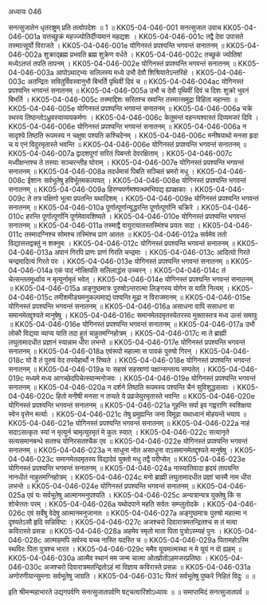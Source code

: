 अध्यायः 046

सनत्सुजातेन धृतराष्ट्रम् प्रति तत्वोपदेशः ॥ 1 ॥
KK05-04-046-001	सनत्सुजात उवाच 
KK05-04-046-001a	यत्तच्छुक्रं महज्ज्योतिर्दीप्यमानं महद्यशः ।
KK05-04-046-001c	तद्वै देवा उपासते तस्मात्सूर्यो विराजते ।
KK05-04-046-001e	योगिनस्तं प्रपश्यन्ति भगवन्तं सनातनम् ॥
KK05-04-046-002a	शुक्राद्ब्रह्म प्रभवति ब्रह्म शुक्रेण वर्धते ।
KK05-04-046-002c	तच्छुकं ज्योतिषां मध्येऽतप्तं तपति तापनम् ।
KK05-04-046-002e	योगिनस्तं प्रपश्यन्ति भगवन्तं सनातनम् ॥
KK05-04-046-003a	आपोऽथाद्भ्यः सलिलस्य मध्ये उभौ देवौ शिश्रियातेऽन्तरिक्षे ।
KK05-04-046-003c	अतन्द्रितः सवितुर्विवस्वानुभौ बिभर्ति पृथिवीं दिवं च ॥
KK05-04-046-004ac	योगिनस्तं प्रपश्यन्ति भगवन्तं सनातनम् ॥
KK05-04-046-005a	उभौ च देवौ पृथिवीं दिवं च दिशः शुक्रो भुवनं बिभर्ति ।
KK05-04-046-005c	तस्माद्दिशः सरितश्च स्रवन्ति तस्मात्समुद्रा विहिता महान्ताः ॥
KK05-04-046-005e	योगिनस्तं प्रपश्यन्ति भगवन्तं सनातनम् ॥
KK05-04-046-006a	चक्रे रथस्य तिष्ठन्तोऽध्रुवस्याव्ययकर्मणः ।
KK05-04-046-006c	केतुमन्तं वहन्त्यश्वास्तं दिव्यमजरं दिवि ।
KK05-04-046-006e	योगिनस्तं प्रपश्यन्ति भगवन्तं सनातनम् ॥
KK05-04-046-006a	न सादृश्ये तिष्ठति रूपमस्य न चक्षुषा पश्यति कश्चिदेनम् ।
KK05-04-046-006c	मनीषयाथो मनसा हृदा च य एनं विदुरमृतास्ते भवन्ति ॥
KK05-04-046-006e	योगिनस्तं प्रपश्यन्ति भगवन्तं सनातनम् ॥
KK05-04-046-007a	द्वादशपूगां सरितं पिबन्तो देवरक्षिताम् ।
KK05-04-046-007c	मध्वीक्षन्तश्च ते तस्याः सञ्चरन्तीह घोराम् ।
KK05-04-046-007e	योगिनस्तं प्रपश्यन्ति भगवन्तं सनातनम् ॥
KK05-04-046-008a	तदर्धमासं पिबति सञ्चितं भ्रमरो मधु ।
KK05-04-046-008c	ईशानः सर्वभूतेषु हविर्भूतमकल्पयत् ।
KK05-04-046-008e	योगिनस्तं प्रपश्यन्ति भगवन्तं सनातनम् ॥
KK05-04-046-009a	हिरण्यपर्णमश्वत्थमभिपद्य ह्यपक्षकाः ।
KK05-04-046-009c	ते तत्र पक्षिणो भूत्वा प्रपतन्ति यथादिशम् ।
KK05-04-046-009e	योगिनस्तं प्रपश्यन्ति भगवन्तं सनातनम् ॥
KK05-04-046-010a	पूर्णात्पूर्णान्युद्धरन्ति पूर्णात्पूर्णानि चक्रिरे ।
KK05-04-046-010c	हरन्ति पूर्णात्पूर्णानि पूर्णमेवावशिष्यते ।
KK05-04-046-010e	योगिनस्तं प्रपश्यन्ति भगवन्तं सनातनम् ॥
KK05-04-046-011a	तस्माद्वै वायुरायातस्तस्मिंश्च प्रयतः सदा ।
KK05-04-046-011c	तस्मादग्निश्च सोमश्च तस्मिंश्च प्राण आततः ॥
KK05-04-046-012a	सर्वमेव ततो विद्यात्तत्तद्वक्तुं न शक्नुमः ।
KK05-04-046-012c	योगिनस्तं प्रपश्यन्ति भगवन्तं सनातनम् ॥
KK05-04-046-013a	अपानं गिरपि प्राणः प्राणं गिरति चन्द्रमाः ।
KK05-04-046-013c	आदित्यो गिरते चन्द्रमादित्यं गिरते परः ।
KK05-04-046-013e	योगिनस्तं प्रपश्यन्ति भगवन्तं सनातनम् ॥
KK05-04-046-014a	एकं पादं नोत्क्षिपति सलिलाद्धंस उच्चरन् ।
KK05-04-046-014c	तं चेत्सन्ततमूर्ध्वाय न मृत्युर्नामृतं भवेत् ।
KK05-04-046-014e	योगिनस्तं प्रपश्यन्ति भगवन्तं सनातनम् ॥
KK05-04-046-015a	अङ्गुष्ठमात्रः पुरुषोऽन्तरात्मा लिङ्गस्य योगेन स याति नित्यम् ।
KK05-04-046-015c	तमीशमीड्यमनुकल्पमाद्यं पश्यन्ति मूढा न विराजमानम् ॥
KK05-04-046-015e	योगिनस्तं प्रपश्यन्ति भगवन्तं सनातनम् ॥
KK05-04-046-016a	असाधना वापि ससाधना वा समानमेतद्दृश्यते मानुषेषु ।
KK05-04-046-016c	समानमेतदमृतस्येतरस्य मुक्तास्तत्र मध्व उत्सं समापुः ॥
KK05-04-046-016e	योगिनस्तं प्रपश्यन्ति भगवन्तं सनातनम् ॥
KK05-04-046-017a	उभौ लोकौ विद्यया व्याप्य याति तदा हुतं चाहुतमग्निहोत्रम् ।
KK05-04-046-017c	मा ते ब्राह्मी लघुतामादधीत प्रज्ञानं स्यान्नाम धीरा लभन्ते ॥
KK05-04-046-017e	योगिनस्तं प्रपश्यन्ति भगवन्तं सनातनम् ॥
KK05-04-046-018a	एवंरूपो महात्मा स पावकं पुरुषो गिरन् ।
KK05-04-046-018c	यो वै तं पुरुषं वेद तस्येहार्थो न रिष्यते ।
KK05-04-046-018e	योगिनस्तं प्रपश्यन्ति भगवन्तं सनातनम् ॥
KK05-04-046-019a	यः सहस्रं सहस्राणां पक्षान्सन्तत्य सम्पतेत् ।
KK05-04-046-019c	मध्यमे मध्य आगच्छेदपिचेत्स्यान्मनोजवः ।
KK05-04-046-019e	योगिनस्तं प्रपश्यन्ति भगवन्तं सनातनम् ॥
KK05-04-046-020a	न दर्शने तिष्ठति रूपमस्य पश्यन्ति चैनं सुविशुद्धसत्वाः ।
KK05-04-046-020c	हितो मनीषी मनसा न तप्यते ये प्रव्रजेयुरमृतास्ते भवन्ति ॥
KK05-04-046-020e	योगिनस्तं प्रपश्यन्ति भगवन्तं सनातनम् ॥
KK05-04-046-021a	गूहन्ति सर्पा इव गह्वराणि स्वशिक्षया स्वेन वृत्तेन मर्त्याः ।
KK05-04-046-021c	तेषु प्रमुह्यन्ति जना विमूढा यथाध्वानं मोहयन्ते भयाय ॥
KK05-04-046-021e	योगिनस्तं प्रपश्यन्ति भगवन्तं सनातनम् ॥
KK05-04-046-022a	नाहं सदाऽसत्कृतः स्यां न मृत्युर्न चामृत्युरमृतं मे कुतः स्यात् ।
KK05-04-046-022c	सत्यानृते सत्यसमानबन्धे सतश्च योनिरसतश्चैक एव ॥
KK05-04-046-022e	योगिनस्तं प्रपश्यन्ति भगवन्तं सनातनम् ॥
KK05-04-046-023a	न साधुना नोत असाधुना वाऽसमानमेतद्दृश्यते मानुषेषु ।
KK05-04-046-023c	समानमेतदमृतस्य विद्यादेवं युक्तो मधु तद्वै परीप्सेत् ॥
KK05-04-046-023e	योगिनस्तं प्रपश्यन्ति भगवन्तं सनातनम् ॥
KK05-04-046-024a	नास्यातिवादा हृदयं तापयन्ति नानधीतं नाहुतमग्निहोत्रम् ।
KK05-04-046-024c	मनो ब्राह्मी लघुतामादधीत प्रज्ञां चास्मै नाम धीरा लभन्ते ॥
KK05-04-046-024e	योगिनस्तं प्रपश्यन्ति भगवन्तं सनातनम् ॥
KK05-04-046-025a	एवं यः सर्वभूतेषु आत्मानमनुपश्यति ।
KK05-04-046-025c	अन्यत्रान्यत्र युक्तेषु किं स शोचेत्ततः परम् ।
KK05-04-046-026a	यथोदपाने महति सर्वतः सम्प्लुतोदके ।
KK05-04-046-026c	एवं सर्वेषु वेदेषु आत्मानमनुजानतः ॥
KK05-04-046-027a	अङ्गुष्ठमात्रः पुरुषो महात्मा न दृश्यतेऽसौ हृदि सन्निविष्टः ।
KK05-04-046-027c	अजश्चरो दिवारात्रमतन्द्रितश्च स तं मत्वा कविरास्ते प्रसन्नः ॥
KK05-04-046-028a	अहमेव स्मृतो माता पिता पुत्रोऽस्म्यहं पुनः ।
KK05-04-046-028c	आत्माहमपि सर्वस्य यच्च नास्ति यदस्ति च ॥
KK05-04-046-029a	पितामहोऽस्मि स्थविरः पिता पुत्रश्च भारत ।
KK05-04-046-029c	ममैव यूयमात्मस्था न मे यूयं न वो ह्यहम् ॥
KK05-04-046-030a	आत्मैव स्थानं मम जन्म चात्मा ओतप्रोतोऽहमजरप्रतिष्ठः ।
KK05-04-046-030c	अजश्चरो दिवारात्रमतन्द्रितोऽहं मां विज्ञाय कविरास्ते प्रसन्नः ॥
KK05-04-046-031a	अणोरणीयान्सुमनाः सर्वभूतेषु जाग्रति ।
KK05-04-046-031c	पितरं सर्वभूतेषु पुष्करे निहितं विदुः ॥ ॥

इति श्रीमन्महाभारते उद्यगपर्वणि सनत्सुजातपर्वणि षट्चत्वारिंशोऽध्यायः ॥ ॥ समाप्तमिदं सनत्सुजातपर्व ॥
